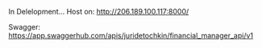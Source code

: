 In Delelopment...
Host on: http://206.189.100.117:8000/

Swagger: https://app.swaggerhub.com/apis/juridetochkin/financial_manager_api/v1